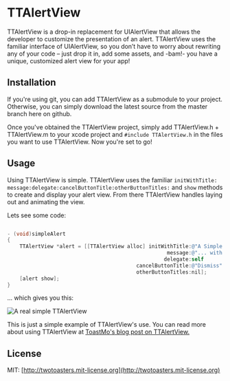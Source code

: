 # TTAlertView
TTAlertView is a drop-in replacement for UIAlertView that allows the developer to customize the presentation of an alert. TTAlertView uses the familiar interface of UIAlertView, so you don’t have to worry about rewriting any of your code – just drop it in, add some assets, and -bam!- you have a unique, customized alert view for your app!

## Installation ##

If you're using git, you can add TTAlertView as a submodule to your project. Otherwise, you can simply download the latest source from the master branch here on github. 

Once you've obtained the TTAlertView project, simply add TTAlertView.h + TTAlertView.m to your xcode project and `#include TTAlertView.h` in the files you want to use TTAlertView. Now you're set to go!

## Usage ##

Using TTAlertView is simple. TTAlertView uses the familiar `initWithTitle:​message:​delegate:​cancelButtonTitle:​otherButtonTitles:`  and `show` methods to create and display your alert view. From there TTAlertView handles laying out and animating the view. 

Lets see some code:

```objective-c

- (void)simpleAlert
{
    TTAlertView *alert = [[TTAlertView alloc] initWithTitle:@"A Simple TTAlertView" 
                                                    message:@"... with the default layout!" 
                                                   delegate:self 
                                          cancelButtonTitle:@"Dismiss" 
                                          otherButtonTitles:nil];
    [alert show];
}

```

... which gives you this:

![A real simple TTAlertView](http://f.cl.ly/items/0s101b290u2D463J3D0n/Screen%20Shot%202012-10-19%20at%2011.23.32%20AM.png)

This is just a simple example of TTAlertView's use. You can read more about using TTAlertView at [ToastMo's blog post on TTAlertView.](#http://toastmo.com/blog/2012/11/21/introducing-ttalertview/)

## License

MIT: [http://twotoasters.mit-license.org](http://twotoasters.mit-license.org)